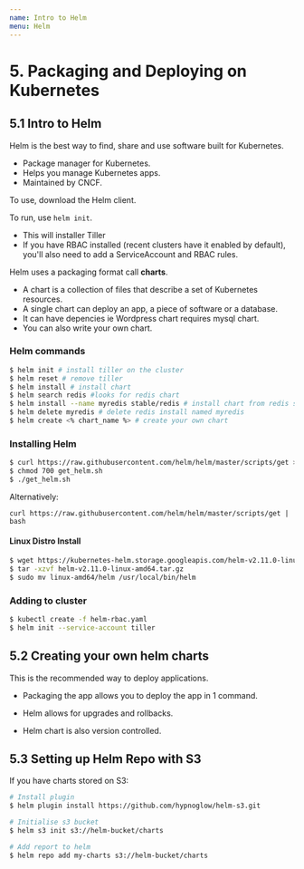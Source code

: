 ```yaml
---
name: Intro to Helm
menu: Helm
---
```


# 5. Packaging and Deploying on Kubernetes

## 5.1 Intro to Helm

Helm is the best way to find, share and use software built for Kubernetes.

- Package manager for Kubernetes.
- Helps you manage Kubernetes apps.
- Maintained by CNCF.

To use, download the Helm client.

To run, use `helm init`.

- This will installer Tiller
- If you have RBAC installed (recent clusters have it enabled by default), you'll also need to add a ServiceAccount and RBAC rules.

Helm uses a packaging format call **charts**.

- A chart is a collection of files that describe a set of Kubernetes resources.
- A single chart can deploy an app, a piece of software or a database.
- It can have depencies ie Wordpress chart requires mysql chart.
- You can also write your own chart.

### Helm commands

```bash
$ helm init # install tiller on the cluster
$ helm reset # remove tiller
$ helm install # install chart
$ helm search redis #looks for redis chart
$ helm install --name myredis stable/redis # install chart from redis search found under myredis
$ helm delete myredis # delete redis install named myredis
$ helm create <% chart_name %> # create your own chart
```

### Installing Helm

```bash
$ curl https://raw.githubusercontent.com/helm/helm/master/scripts/get > get_helm.sh
$ chmod 700 get_helm.sh
$ ./get_helm.sh
```

Alternatively:

```shell
curl https://raw.githubusercontent.com/helm/helm/master/scripts/get | bash
```

#### Linux Distro Install

```bash
$ wget https://kubernetes-helm.storage.googleapis.com/helm-v2.11.0-linux-amd64.tar.gz
$ tar -xzvf helm-v2.11.0-linux-amd64.tar.gz
$ sudo mv linux-amd64/helm /usr/local/bin/helm
```

### Adding to cluster

```bash
$ kubectl create -f helm-rbac.yaml
$ helm init --service-account tiller
```

## 5.2 Creating your own helm charts

This is the recommended way to deploy applications.

- Packaging the app allows you to deploy the app in 1 command.

- Helm allows for upgrades and rollbacks.

- Helm chart is also version controlled.

## 5.3 Setting up Helm Repo with S3

If you have charts stored on S3:

```bash
# Install plugin
$ helm plugin install https://github.com/hypnoglow/helm-s3.git

# Initialise s3 bucket
$ helm s3 init s3://helm-bucket/charts

# Add report to helm
$ helm repo add my-charts s3://helm-bucket/charts
```
